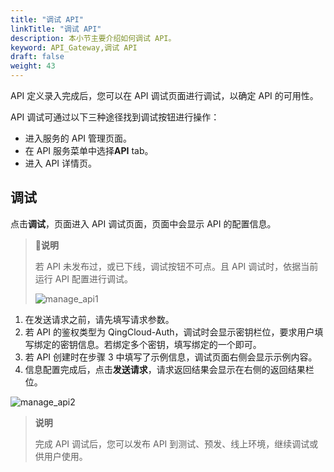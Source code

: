 ```yaml
---
title: "调试 API"
linkTitle: "调试 API"
description: 本小节主要介绍如何调试 API。 
keyword: API_Gateway,调试 API
draft: false
weight: 43
---
```


API 定义录入完成后，您可以在 API 调试页面进行调试，以确定 API 的可用性。

API 调试可通过以下三种途径找到调试按钮进行操作：

- 进入服务的 API 管理页面。
- 在 API 服务菜单中选择**API** tab。
- 进入 API 详情页。

## 调试

 点击**调试**，页面进入 API 调试页面，页面中会显示 API 的配置信息。

> **说明**
>
>  若 API 未发布过，或已下线，调试按钮不可点。且 API 调试时，依据当前运行 API 配置进行调试。
>
> ![manage_api1](../_images/manage_api1.png)

1. 在发送请求之前，请先填写请求参数。
2. 若 API 的鉴权类型为 QingCloud-Auth，调试时会显示密钥栏位，要求用户填写绑定的密钥信息。若绑定多个密钥，填写绑定的一个即可。
3. 若 API 创建时在步骤 3 中填写了示例信息，调试页面右侧会显示示例内容。
4. 信息配置完成后，点击**发送请求**，请求返回结果会显示在右侧的返回结果栏位。

![manage_api2](../_images/manage_api2.png)

> **说明**
>
> 完成 API 调试后，您可以发布 API 到测试、预发、线上环境，继续调试或供用户使用。


